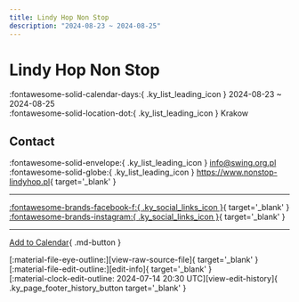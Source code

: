 ```yaml
---
title: Lindy Hop Non Stop
description: "2024-08-23 ~ 2024-08-25"
---
```


# Lindy Hop Non Stop 

:fontawesome-solid-calendar-days:{ .ky_list_leading_icon } 2024-08-23 ~ 2024-08-25  
:fontawesome-solid-location-dot:{ .ky_list_leading_icon } Krakow  

## Contact

:fontawesome-solid-envelope:{ .ky_list_leading_icon } <info@swing.org.pl>  
:fontawesome-solid-globe:{ .ky_list_leading_icon } <https://www.nonstop-lindyhop.pl>{ target='_blank' }  

---

 [:fontawesome-brands-facebook-f:{ .ky_social_links_icon }](https://www.facebook.com/lindyhopnonstop){ target='_blank' } [:fontawesome-brands-instagram:{ .ky_social_links_icon }](https://instagram.com/nonstop.lindyhop){ target='_blank' }

---

[Add to Calendar](https://swing.news/ics/en/2024/pl/lindy-hop-non-stop-2024.ics){ .md-button }

<div class="ky_page_footer" markdown>
<div class="ky_page_footer_trailing" markdown="span">
[:material-file-eye-outline:][view-raw-source-file]{ target='_blank' }
[:material-file-edit-outline:][edit-info]{ target='_blank' }
</div>
<div class="ky_page_footer_leading" markdown="span">
[:material-clock-edit-outline: 2024-07-14 20:30 UTC][view-edit-history]{ .ky_page_footer_history_button target='_blank' }
</div>
</div>

[view-raw-source-file]: https://github.com/swingdance/events/blob/main/2024/pl/lindy-hop-non-stop-2024.json "View Raw Source File"
[edit-info]: https://github.com/swingdance/events/issues/new?assignees=&labels=update+event&projects=&template=03-update_entity.yml&title=%5B2024%2Fpl%5D%20Lindy%20Hop%20Non%20Stop&region=pl&year=2024&id=lindy-hop-non-stop-2024&name=Lindy%20Hop%20Non%20Stop&org_id= "Edit Info"

[view-edit-history]: https://github.com/swingdance/events/commits/main/2024/pl/lindy-hop-non-stop-2024.json "View Edit History"
